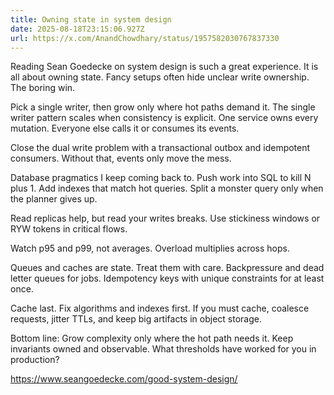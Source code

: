 ```yaml
---
title: Owning state in system design
date: 2025-08-18T23:15:06.927Z
url: https://x.com/AnandChowdhary/status/1957582030767837330
---
```


Reading Sean Goedecke on system design is such a great experience. It is all about owning state. Fancy setups often hide unclear write ownership. The boring win.  
  
Pick a single writer, then grow only where hot paths demand it. The single writer pattern scales when consistency is explicit. One service owns every mutation. Everyone else calls it or consumes its events.  
  
Close the dual write problem with a transactional outbox and idempotent consumers. Without that, events only move the mess.  
  
Database pragmatics I keep coming back to. Push work into SQL to kill N plus 1\. Add indexes that match hot queries. Split a monster query only when the planner gives up.  
  
Read replicas help, but read your writes breaks. Use stickiness windows or RYW tokens in critical flows.  
  
Watch p95 and p99, not averages. Overload multiplies across hops.  
  
Queues and caches are state. Treat them with care. Backpressure and dead letter queues for jobs. Idempotency keys with unique constraints for at least once.  
  
Cache last. Fix algorithms and indexes first. If you must cache, coalesce requests, jitter TTLs, and keep big artifacts in object storage.  
  
Bottom line: Grow complexity only where the hot path needs it. Keep invariants owned and observable. What thresholds have worked for you in production?  
  
<https://www.seangoedecke.com/good-system-design/>
